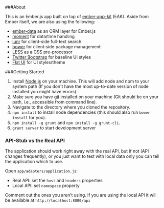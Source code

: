 ###About

This is an Ember.js app built on top of [ember-app-kit](http://iamstef.net/ember-app-kit/) (EAK). Aside from Ember itself,
we are also using the following:

- [ember-data](http://emberjs.com/guides/models/) as an ORM layer for Ember.js
- [moment](http://momentjs.com/) for data/time handling
- [lunr](http://lunrjs.com/) for client-side full-text search
- [bower](http://bower.io/) for client-side package management
- [LESS](http://lesscss.org/) as a CSS pre-processor
- [Twitter Bootstrap](http://getbootstrap.com/) for baseline UI styles
- [Flat UI](http://designmodo.github.io/Flat-UI/) for UI styles/theme

###Getting Started

1. Install [Node.js](http://nodejs.org/download/) on your machine. This will add node and npm to your system path (If you don't have the most up-to-date version of node installed you might have errors).
2. Make sure you have [git](http://git-scm.com/downloads) installed on your machine (Git should be on your path, i.e., accessible from command line).
3. Navigate to the directory where you cloned the repository.
4. ```npm install``` to install node dependencies (this should also run ```bower install``` for you).
5. ```npm install -g grunt``` and ```npm install -g grunt-cli```.
6. ```grunt server``` to start development server

### API-Stub vs the Real API

The application should work right away with the real API, but if not (API changes frequently), or you just want to test with local data only you can tell the application which to use.

Open `app/adapters/application.js`:

- Real API:  set the `host` and `headers` properties
- Local API: set `namespace` property

Comment out the ones you aren't using. If you are using the local API it will be available at `http://localhost:8000/api`